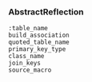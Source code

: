 ### AbstractReflection

```
:table_name
build_association
quoted_table_name
primary_key_type
class_name
join_keys
source_macro
```
